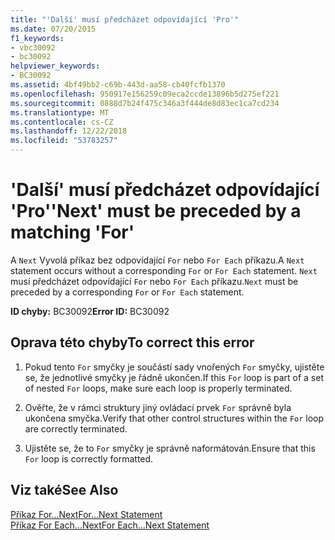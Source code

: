 ```yaml
---
title: "'Další' musí předcházet odpovídající 'Pro'"
ms.date: 07/20/2015
f1_keywords:
- vbc30092
- bc30092
helpviewer_keywords:
- BC30092
ms.assetid: 4bf49bb2-c69b-443d-aa58-cb40fcfb1370
ms.openlocfilehash: 950917e156259c09eca2ccde13896b5d275ef221
ms.sourcegitcommit: 0888d7b24f475c346a3f444de8d83ec1ca7cd234
ms.translationtype: MT
ms.contentlocale: cs-CZ
ms.lasthandoff: 12/22/2018
ms.locfileid: "53783257"
---
```

# <a name="next-must-be-preceded-by-a-matching-for"></a><span data-ttu-id="0fcec-102">'Další' musí předcházet odpovídající 'Pro'</span><span class="sxs-lookup"><span data-stu-id="0fcec-102">'Next' must be preceded by a matching 'For'</span></span>
<span data-ttu-id="0fcec-103">A `Next` Vyvolá příkaz bez odpovídající `For` nebo `For Each` příkazu.</span><span class="sxs-lookup"><span data-stu-id="0fcec-103">A `Next` statement occurs without a corresponding `For` or `For Each` statement.</span></span> <span data-ttu-id="0fcec-104">`Next` musí předcházet odpovídající `For` nebo `For Each` příkazu.</span><span class="sxs-lookup"><span data-stu-id="0fcec-104">`Next` must be preceded by a corresponding `For` or `For Each` statement.</span></span>  
  
 <span data-ttu-id="0fcec-105">**ID chyby:** BC30092</span><span class="sxs-lookup"><span data-stu-id="0fcec-105">**Error ID:** BC30092</span></span>  
  
## <a name="to-correct-this-error"></a><span data-ttu-id="0fcec-106">Oprava této chyby</span><span class="sxs-lookup"><span data-stu-id="0fcec-106">To correct this error</span></span>  
  
1.  <span data-ttu-id="0fcec-107">Pokud tento `For` smyčky je součástí sady vnořených `For` smyčky, ujistěte se, že jednotlivé smyčky je řádně ukončen.</span><span class="sxs-lookup"><span data-stu-id="0fcec-107">If this `For` loop is part of a set of nested `For` loops, make sure each loop is properly terminated.</span></span>  
  
2.  <span data-ttu-id="0fcec-108">Ověřte, že v rámci struktury jiný ovládací prvek `For` správně byla ukončena smyčka.</span><span class="sxs-lookup"><span data-stu-id="0fcec-108">Verify that other control structures within the `For` loop are correctly terminated.</span></span>  
  
3.  <span data-ttu-id="0fcec-109">Ujistěte se, že to `For` smyčky je správně naformátován.</span><span class="sxs-lookup"><span data-stu-id="0fcec-109">Ensure that this `For` loop is correctly formatted.</span></span>  
  
## <a name="see-also"></a><span data-ttu-id="0fcec-110">Viz také</span><span class="sxs-lookup"><span data-stu-id="0fcec-110">See Also</span></span>  
 [<span data-ttu-id="0fcec-111">Příkaz For...Next</span><span class="sxs-lookup"><span data-stu-id="0fcec-111">For...Next Statement</span></span>](../../visual-basic/language-reference/statements/for-next-statement.md)  
 [<span data-ttu-id="0fcec-112">Příkaz For Each...Next</span><span class="sxs-lookup"><span data-stu-id="0fcec-112">For Each...Next Statement</span></span>](../../visual-basic/language-reference/statements/for-each-next-statement.md)
